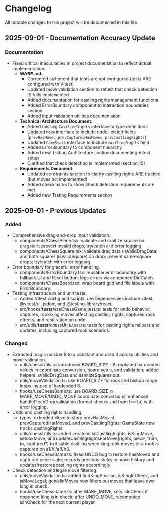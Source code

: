 # Changelog

All notable changes to this project will be documented in this file.

## 2025-09-01 - Documentation Accuracy Update

### Documentation
- Fixed critical inaccuracies in project documentation to reflect actual implementation:
  - **WARP.md**: 
    - Corrected statement that tests are not configured (tests ARE configured with Vitest)
    - Updated move validation section to reflect that check detection IS fully implemented
    - Added documentation for castling rights management functions
    - Added ErrorBoundary component to interaction boundaries section
    - Added input validation utilities documentation
  - **Technical Architecture Document**:
    - Added missing `CastlingRights` interface to type definitions
    - Updated `Move` interface to include undo-related fields (`prevHasMoved`, `prevCapturedHasMoved`, `prevCastlingRights`)
    - Updated `GameState` interface to include `castlingRights` field
    - Added ErrorBoundary to component hierarchy
    - Added new Testing Architecture section documenting Vitest setup
    - Clarified that check detection is implemented (section 10)
  - **Requirements Document**:
    - Updated constraints section to clarify castling rights ARE tracked (but moves not implemented)
    - Added checkmarks to show check detection requirements are met
    - Added new Testing Requirements section

## 2025-09-01 - Previous Updates

### Added
- Comprehensive drag-and-drop input validation.
  - components/ChessPiece.tsx: validate and sanitize square on dragstart; prevent invalid drags; try/catch and error logging.
  - components/ChessSquare.tsx: validate drag data (isValidDragData) and both squares (isValidSquare) on drop; prevent same-square drops; try/catch with error logging.
- Error boundary for graceful error handling.
  - components/ErrorBoundary.tsx: reusable error boundary with fallback UI and Reset button; logs errors via componentDidCatch.
  - components/ChessBoard.tsx: wrap board grid and file labels with ErrorBoundary.
- Testing infrastructure and unit tests.
  - Added Vitest config and scripts; devDependencies include vitest, @vitest/ui, jsdom, and @testing-library/react.
  - src/hooks/__tests__/useChessGame.test.ts: tests for undo behavior, captures, rook/king moves affecting castling rights, captured rook effects, and restoration on undo.
  - src/utils/__tests__/chessUtils.test.ts: tests for castling rights helpers and updates, including captured rook scenarios.

### Changed
- Extracted magic number 8 to a constant and used it across utilities and move validation.
  - utils/chessUtils.ts: introduced BOARD_SIZE = 8; replaced hardcoded values in coordinate conversion, board setup, and validation; added helpers isValidDragData and sanitizeSquareInput.
  - utils/moveValidation.ts: use BOARD_SIZE for rook and bishop range loops instead of hardcoded 8.
  - hooks/useChessGame.ts: use BOARD_SIZE in MAKE_MOVE/UNDO_MOVE coordinate conversions; enhanced handlePieceDrop validation (format checks and from !== to) with error logging.
- Undo and castling rights handling.
  - types: extended Move to store prevHasMoved, prevCapturedHasMoved, and prevCastlingRights; GameState now tracks castlingRights.
  - utils/chessUtils.ts: added createInitialCastlingRights, isKingMove, isRookMove, and updateCastlingRightsForMove(rights, piece, from, to, captured?) to disable castling when king/rook moves or a rook is captured on a1/h1/a8/h8.
  - hooks/useChessGame.ts: fixed UNDO bug to restore hasMoved and captured piece state; records previous states in move history and updates/restores castling rights accordingly.
- Check detection and legal-move filtering.
  - utils/moveValidation.ts: added findKingPosition, isKingInCheck, and isMoveLegal; getValidMoves now filters out moves that leave own king in check.
  - hooks/useChessGame.ts: after MAKE_MOVE, sets isInCheck if opponent king is in check; after UNDO_MOVE, recomputes isInCheck for the next current player.

